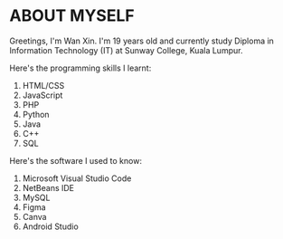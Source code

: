# ABOUT MYSELF
Greetings, I'm Wan Xin. I'm 19 years old and currently study Diploma in Information Technology (IT) at Sunway College, Kuala Lumpur.

Here's the programming skills I learnt:
1. HTML/CSS
2. JavaScript
3. PHP
4. Python
5. Java
6. C++
7. SQL

Here's the software I used to know:
1. Microsoft Visual Studio Code
2. NetBeans IDE
3. MySQL
4. Figma
5. Canva
6. Android Studio
